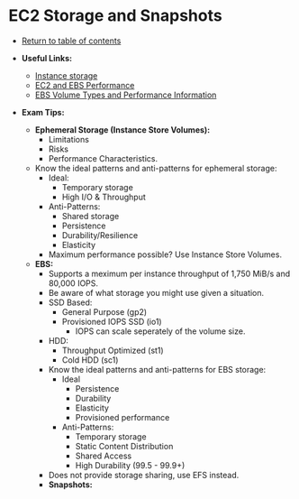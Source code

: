 # EC2 Storage and Snapshots

* [Return to table of contents](../../../README.md)

* **Useful Links:**
  * [Instance storage](https://docs.aws.amazon.com/AWSEC2/latest/UserGuide/InstanceStorage.html)
  * [EC2 and EBS Performance](https://docs.aws.amazon.com/AWSEC2/latest/UserGuide/EBSPerformance.html)
  * [EBS Volume Types and Performance Information](https://docs.aws.amazon.com/AWSEC2/latest/UserGuide/EBSVolumeTypes.html)

* **Exam Tips:**
  * **Ephemeral Storage (Instance Store Volumes):**
    * Limitations
    * Risks
    * Performance Characteristics.
  * Know the ideal patterns and anti-patterns for ephemeral storage:
    * Ideal:
      * Temporary storage
      * High I/O & Throughput
    * Anti-Patterns:
      * Shared storage
      * Persistence
      * Durability/Resilience
      * Elasticity
    * Maximum performance possible? Use Instance Store Volumes.
  * **EBS:**
    * Supports a meximum per instance throughput of 1,750 MiB/s and 80,000 IOPS.
    * Be aware of what storage you might use given a situation.
    * SSD Based:
      * General Purpose (gp2)
      * Provisioned IOPS SSD (io1)
        * IOPS can scale seperately of the volume size.
    * HDD:
      * Throughput Optimized (st1)
      * Cold HDD (sc1)
    * Know the ideal patterns and anti-patterns for EBS storage:
      * Ideal
        * Persistence
        * Durability
        * Elasticity
        * Provisioned performance
      * Anti-Patterns:
        * Temporary storage
        * Static Content Distribution
        * Shared Access
        * High Durability (99.5 - 99.9+)
    * Does not provide storage sharing, use EFS instead.
    * **Snapshots:**
